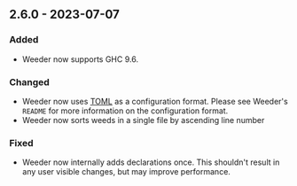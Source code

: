 ## 2.6.0 - 2023-07-07
### Added
* Weeder now supports GHC 9.6.
### Changed
* Weeder now uses [TOML](https://toml.io) as a configuration format. Please see Weeder's `README` for more information on the configuration format.
* Weeder now sorts weeds in a single file by ascending line number
### Fixed
* Weeder now internally adds declarations once. This shouldn't result in any user visible changes, but may improve performance.
